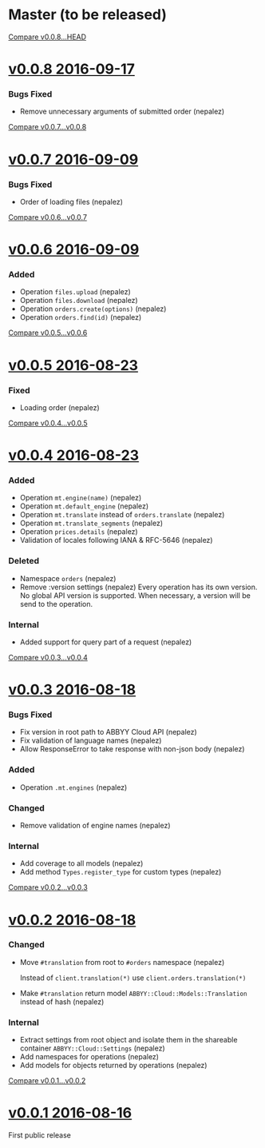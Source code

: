 # Master (to be released)

[Compare v0.0.8...HEAD](https://github.com/nepalez/abbyy-cloud/compare/v0.0.8...HEAD)

# [v0.0.8 2016-09-17](https://github.com/nepalez/abbyy-cloud/tree/v0.0.8)

### Bugs Fixed

* Remove unnecessary arguments of submitted order (nepalez)

[Compare v0.0.7...v0.0.8](https://github.com/nepalez/abbyy-cloud/compare/v0.0.7...v0.0.8)

# [v0.0.7 2016-09-09](https://github.com/nepalez/abbyy-cloud/tree/v0.0.7)

### Bugs Fixed

* Order of loading files (nepalez)

[Compare v0.0.6...v0.0.7](https://github.com/nepalez/abbyy-cloud/compare/v0.0.6...v0.0.7)

# [v0.0.6 2016-09-09](https://github.com/nepalez/abbyy-cloud/tree/v0.0.6)

### Added

* Operation `files.upload` (nepalez)
* Operation `files.download` (nepalez)
* Operation `orders.create(options)` (nepalez)
* Operation `orders.find(id)` (nepalez)

[Compare v0.0.5...v0.0.6](https://github.com/nepalez/abbyy-cloud/compare/v0.0.5...v0.0.6)

# [v0.0.5 2016-08-23](https://github.com/nepalez/abbyy-cloud/tree/v0.0.5)

### Fixed

* Loading order (nepalez)

[Compare v0.0.4...v0.0.5](https://github.com/nepalez/abbyy-cloud/compare/v0.0.4...v0.0.5)

# [v0.0.4 2016-08-23](https://github.com/nepalez/abbyy-cloud/tree/v0.0.4)

### Added

* Operation `mt.engine(name)` (nepalez)
* Operation `mt.default_engine` (nepalez)
* Operation `mt.translate` instead of `orders.translate` (nepalez)
* Operation `mt.translate_segments` (nepalez)
* Operation `prices.details` (nepalez)
* Validation of locales following IANA & RFC-5646 (nepalez)

### Deleted

* Namespace `orders` (nepalez)
* Remove :version settings (nepalez)
  Every operation has its own version. No global API version is supported.
  When necessary, a version will be send to the operation.

### Internal

* Added support for query part of a request (nepalez)

[Compare v0.0.3...v0.0.4](https://github.com/nepalez/abbyy-cloud/compare/v0.0.3...v0.0.4)

# [v0.0.3 2016-08-18](https://github.com/nepalez/abbyy-cloud/tree/v0.0.3)

### Bugs Fixed

* Fix version in root path to ABBYY Cloud API (nepalez)
* Fix validation of language names (nepalez)
* Allow ResponseError to take response with non-json body (nepalez)

### Added

* Operation `.mt.engines` (nepalez)

### Changed

* Remove validation of engine names (nepalez)

### Internal

* Add coverage to all models (nepalez)
* Add method `Types.register_type` for custom types (nepalez)

[Compare v0.0.2...v0.0.3](https://github.com/nepalez/abbyy-cloud/compare/v0.0.2...v0.0.3)

# [v0.0.2 2016-08-18](https://github.com/nepalez/abbyy-cloud/tree/v0.0.2)

### Changed

* Move `#translation` from root to `#orders` namespace (nepalez)

  Instead of `client.translation(*)` use `client.orders.translation(*)`

* Make `#translation` return model `ABBYY::Cloud::Models::Translation` instead of hash (nepalez)

### Internal

* Extract settings from root object and isolate them in the shareable container `ABBYY::Cloud::Settings` (nepalez)
* Add namespaces for operations (nepalez)
* Add models for objects returned by operations (nepalez)

[Compare v0.0.1...v0.0.2](https://github.com/nepalez/abbyy-cloud/compare/v0.0.1...v0.0.2)

# [v0.0.1 2016-08-16](https://github.com/nepalez/abbyy-cloud/tree/v0.0.1)

First public release
